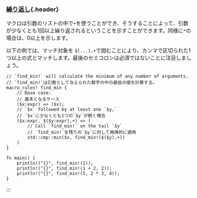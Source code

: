 ### [繰り返し](#繰り返し){.header}

マクロは引数のリストの中で`+`を使うことができ、そうすることによって、引数が少なくとも1回以上繰り返されるということを示すことができます。同様に`*`の場合は、0以上を示します。

以下の例では、マッチ対象を
`$(...),+`で囲むことにより、カンマで区切られた1つ以上の式とマッチします。最後のセミコロンは必須ではないことに注目しましょう。

    // `find_min!` will calculate the minimum of any number of arguments.
    // `find_min!`は引数として与えられた数字の中の最低の値を計算する。
    macro_rules! find_min {
        // Base case:
        // 基本となるケース
        ($x:expr) => ($x);
        // `$x` followed by at least one `$y,`
        // `$x`に少なくとも1つの`$y`が続く場合
        ($x:expr, $($y:expr),+) => (
            // Call `find_min!` on the tail `$y`
            // `find_min!`を残りの`$y`に対して再帰的に適用
            std::cmp::min($x, find_min!($($y),+))
        )
    }

    fn main() {
        println!("{}", find_min!(1));
        println!("{}", find_min!(1 + 2, 2));
        println!("{}", find_min!(5, 2 * 3, 4));
    }
:::

